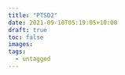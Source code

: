 ```yaml
---
title: "PTSD2"
date: 2021-09-10T05:19:05+10:00
draft: true
toc: false
images:
tags:
  - untagged
---
```


